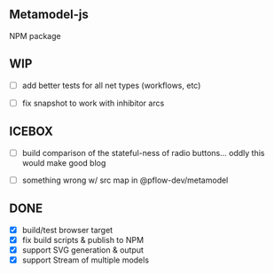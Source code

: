 Metamodel-js
------------

NPM package

WIP
---

- [ ] add better tests for all net types (workflows, etc)
- [ ] fix snapshot to work with inhibitor arcs


ICEBOX
------
- [ ] build comparison of the stateful-ness of radio buttons... oddly this would make good blog
 -  [ ] something wrong w/ src map in @pflow-dev/metamodel


DONE
----
- [x] build/test browser target
- [x] fix build scripts & publish to NPM
- [x] support SVG generation & output
- [x] support Stream of multiple models

